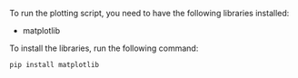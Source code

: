 To run the plotting script, you need to have the following libraries installed:
- matplotlib

To install the libraries, run the following command:
```
pip install matplotlib
```